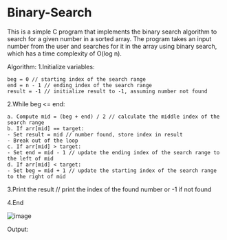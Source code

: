 # Binary-Search

This is a simple C program that implements the binary search algorithm to search for a given number in a sorted array. The program takes an input number from the user and searches for it in the array using binary search, which has a time complexity of O(log n).

Algorithm:
1.Initialize variables:

    beg = 0 // starting index of the search range
    end = n - 1 // ending index of the search range
    result = -1 // initialize result to -1, assuming number not found
    
2.While beg <= end:

    a. Compute mid = (beg + end) / 2 // calculate the middle index of the search range
    b. If arr[mid] == target:
    - Set result = mid // number found, store index in result
    - Break out of the loop
    c. If arr[mid] > target:
    - Set end = mid - 1 // update the ending index of the search range to the left of mid
    d. If arr[mid] < target:
    - Set beg = mid + 1 // update the starting index of the search range to the right of mid

3.Print the result // print the index of the found number or -1 if not found

4.End

![image](https://user-images.githubusercontent.com/125973911/234492094-622cb9cb-dc75-4104-8fce-17110b57db69.png)

Output:

